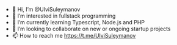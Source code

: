 - 👋 Hi, I’m @UlviSuleymanov
- 👀 I’m interested in fullstack programming
- 🌱 I’m currently learning Typescript, Node.js and PHP
- 💞️ I’m looking to collaborate on new or ongoing startup projects
- 📫 How to reach me https://t.me/UlviSuleymanov

<!---
UlviSuleymanov/UlviSuleymanov is a ✨ special ✨ repository because its `README.md` (this file) appears on your GitHub profile.
You can click the Preview link to take a look at your changes.
--->
